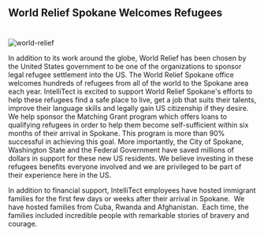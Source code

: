 

## World Relief Spokane Welcomes Refugees
#
![world-relief](https://intellitect.com/wp-content/uploads/2015/01/world-relief.jpg "World Relief Spokane and IntelliTect Welcome Refugees")

In addition to its work around the globe, World Relief has been chosen by the United States government to be one of the organizations to sponsor legal refugee settlement into the US. The World Relief Spokane office welcomes hundreds of refugees from all of the world to the Spokane area each year. IntelliTect is excited to support World Relief Spokane's efforts to help these refugees find a safe place to live, get a job that suits their talents, improve their language skills and legally gain US citizenship if they desire. We help sponsor the Matching Grant program which offers loans to qualifying refugees in order to help them become self-sufficient within six months of their arrival in Spokane. This program is more than 90% successful in achieving this goal. More importantly, the City of Spokane, Washington State and the Federal Government have saved millions of dollars in support for these new US residents. We believe investing in these refugees benefits everyone involved and we are privileged to be part of their experience here in the US.

In addition to financial support, IntelliTect employees have hosted immigrant families for the first few days or weeks after their arrival in Spokane.  We have hosted families from Cuba, Rwanda and Afghanistan.  Each time, the families included incredible people with remarkable stories of bravery and courage.
